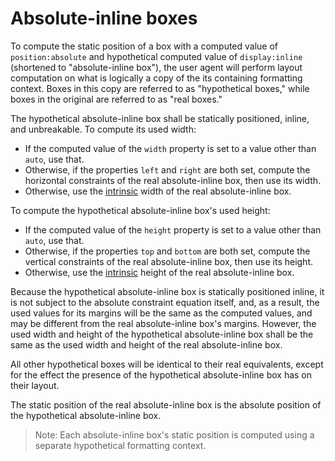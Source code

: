 # Absolute-inline boxes

To compute the static position of a box with
a computed value of `position:absolute` and
hypothetical computed value of `display:inline`
(shortened to "absolute-inline box"),
the user agent will perform layout computation on what is
logically a copy of the its containing formatting context.
Boxes in this copy are referred to as "hypothetical boxes,"
while boxes in the original are referred to as "real boxes."

The hypothetical absolute-inline box
shall be statically positioned, inline, and unbreakable.
To compute its used width:

  * If the computed value of the `width` property is set to a value other
    than `auto`, use that.
  * Otherwise, if the properties `left` and `right` are both set,
    compute the horizontal constraints of the real absolute-inline box,
    then use its width.
  * Otherwise, use the [intrinsic] width of the real absolute-inline box.

To compute the hypothetical absolute-inline box's used height:

  * If the computed value of the `height` property is set to a value other
    than `auto`, use that.
  * Otherwise, if the properties `top` and `bottom` are both set,
    compute the vertical constraints of the real absolute-inline box,
    then use its height.
  * Otherwise, use the [intrinsic] height of the real absolute-inline box.

Because the hypothetical absolute-inline box is statically positioned inline,
it is not subject to the absolute constraint equation itself, and, as a result,
the used values for its margins will be the same as the computed values,
and may be different from the real absolute-inline box's margins.
However, the used width and height of the hypothetical absolute-inline box
shall be the same as the used width and height of the real absolute-inline box.

All other hypothetical boxes will be identical to their real equivalents, except
for the effect the presence of the hypothetical absolute-inline box has
on their layout.

The static position of the real absolute-inline box is the absolute position
of the hypothetical absolute-inline box.

> Note: Each absolute-inline box's static position is computed
> using a separate hypothetical formatting context.

[intrinsic]: https://dbaron.org/css/intrinsic/
